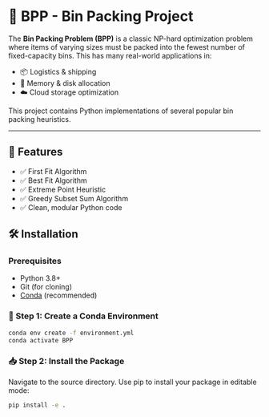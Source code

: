 # 🧊 BPP - Bin Packing Project

The **Bin Packing Problem (BPP)** is a classic NP-hard optimization problem where items of varying sizes must be packed into the fewest number of fixed-capacity bins. This has many real-world applications in:

- 📦 Logistics & shipping
- 💾 Memory & disk allocation
- ☁️ Cloud storage optimization

This project contains Python implementations of several popular bin packing heuristics.

---

## 🚀 Features

- ✅ First Fit Algorithm
- ✅ Best Fit Algorithm
- ✅ Extreme Point Heuristic
- ✅ Greedy Subset Sum Algorithm
- ✅ Clean, modular Python code


## 🛠 Installation  

### **Prerequisites**  
- Python 3.8+  
- Git (for cloning)  
- [Conda](https://docs.conda.io/en/latest/) (recommended)  

### 🔧 Step 1: Create a Conda Environment
```bash
conda env create -f environment.yml
conda activate BPP
```
### 📥 Step 2: Install the Package
Navigate to the source directory. Use pip to install your package in editable mode:
```bash
pip install -e .
```

